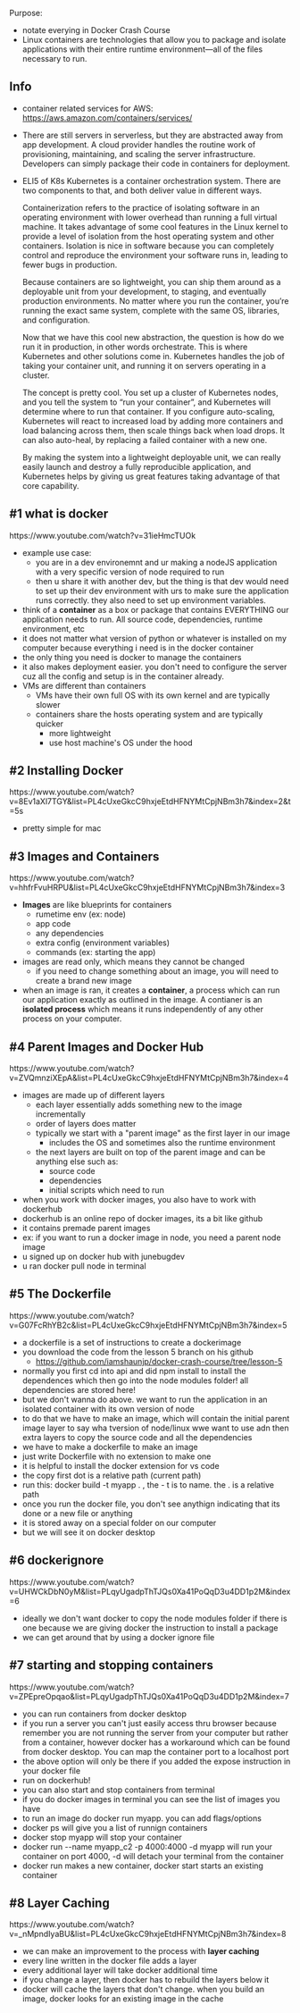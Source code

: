 Purpose:

- notate everying in Docker Crash Course
- Linux containers are technologies that allow you to package and isolate applications with their entire runtime environment—all of the files necessary to run.

<h2>Info</h2>

- container related services for AWS: https://aws.amazon.com/containers/services/
- There are still servers in serverless, but they are abstracted away from app development. A cloud provider handles the routine work of provisioning, maintaining, and scaling the server infrastructure. Developers can simply package their code in containers for deployment.
- ELI5 of K8s
    Kubernetes is a container orchestration system. There are two components to that, and both deliver value in different ways.

    Containerization refers to the practice of isolating software in an operating environment with lower overhead than running a full virtual machine. It takes advantage of some cool features in the Linux kernel to provide a level of isolation from the host operating system and other containers. Isolation is nice in software because you can completely control and reproduce the environment your software runs in, leading to fewer bugs in production.

    Because containers are so lightweight, you can ship them around as a deployable unit from your development, to staging, and eventually production environments. No matter where you run the container, you’re running the exact same system, complete with the same OS, libraries, and configuration.

    Now that we have this cool new abstraction, the question is how do we run it in production, in other words orchestrate. This is where Kubernetes and other solutions come in. Kubernetes handles the job of taking your container unit, and running it on servers operating in a cluster.

    The concept is pretty cool. You set up a cluster of Kubernetes nodes, and you tell the system to “run your container”, and Kubernetes will determine where to run that container. If you configure auto-scaling, Kubernetes will react to increased load by adding more containers and load balancing across them, then scale things back when load drops. It can also auto-heal, by replacing a failed container with a new one.

    By making the system into a lightweight deployable unit, we can really easily launch and destroy a fully reproducible application, and Kubernetes helps by giving us great features taking advantage of that core capability.

<h2>#1 what is docker</h2>
https://www.youtube.com/watch?v=31ieHmcTUOk

- example use case:
    - you are in a dev environemnt and ur making a nodeJS application with a very specific version of node required to run
    - then u share it with another dev, but the thing is that dev would need to set up their dev environment with urs to make sure the application runs correctly. they also need to set up environment variables.
- think of a **container** as a box or package that contains EVERYTHING our application needs to run. All source code, dependencies, runtime environment, etc
- it does not matter what version of python or whatever is installed on my computer because everything i need is in the docker container
- the only thing you need is docker to manage the containers
- it also makes deployment easier. you don't need to configure the server cuz all the config and setup is in the container already.
- VMs are different than containers
    - VMs have their own full OS with its own kernel and are typically slower
    - containers share the hosts operating system and are typically quicker
        - more lightweight
        - use host machine's OS under the hood

<h2>#2 Installing Docker</h2>
https://www.youtube.com/watch?v=8Ev1aXl7TGY&list=PL4cUxeGkcC9hxjeEtdHFNYMtCpjNBm3h7&index=2&t=5s

- pretty simple for mac

<h2>#3 Images and Containers</h2>
https://www.youtube.com/watch?v=hhfrFvuHRPU&list=PL4cUxeGkcC9hxjeEtdHFNYMtCpjNBm3h7&index=3

- **Images** are like blueprints for containers
    - rumetime env (ex: node)
    - app code
    - any dependencies
    - extra config (environment variables)
    - commands (ex: starting the app)
- images are read only, which means they cannot be changed
    - if you need to change something about an image, you will need to create a brand new image
- when an image is ran, it creates a **container**, a process which can run our application exactly as outlined in the image. A contianer is an **isolated process** which means it runs independently of any other process on your computer.

<h2>#4 Parent Images and Docker Hub</h2>
https://www.youtube.com/watch?v=ZVQmnziXEpA&list=PL4cUxeGkcC9hxjeEtdHFNYMtCpjNBm3h7&index=4

- images are made up of different layers
    - each layer essentially adds something new to the image incrementally
    - order of layers does matter
    - typically we start with a "parent image" as the first layer in our image
        - includes the OS and sometimes also the runtime environment
    - the next layers are built on top of the parent image and can be anything else such as:
        - source code
        - dependencies
        - initial scripts which need to run
- when you work with docker images, you also have to work with dockerhub
- dockerhub is an online repo of docker images, its a bit like github
- it contains premade parent images
- ex: if you want to run a docker image in node, you need a parent node image
- u signed up on docker hub with junebugdev
- u ran docker pull node in terminal

<h2>#5 The Dockerfile</h2>
https://www.youtube.com/watch?v=G07FcRhYB2c&list=PL4cUxeGkcC9hxjeEtdHFNYMtCpjNBm3h7&index=5

- a dockerfile is a set of instructions to create a dockerimage
- you download the code from the lesson 5 branch on his github
    - https://github.com/iamshaunjp/docker-crash-course/tree/lesson-5
- normally you first cd into api and did npm install to install the dependences which then go into the node modules folder! all dependencies are stored here!
- but we don't wanna do above. we want to run the application in an isolated container with its own version of node
- to do that we have to make an image, which will contain the initial parent image layer to say wha tversion of node/linux wwe want to use adn then extra layers to copy the source code and all the dependencies
- we have to make a dockerfile to make an image
- just write Dockerfile with no extension to make one
- it is helpful to install the docker extension for vs code
- the copy first dot is a relative path (current path) 
- run this: docker build -t myapp . , the - t is to name. the . is a relative path
- once you run the docker file, you don't see anythign indicating that its done or a new file or anything
- it is stored away on a special folder on our computer
- but we will see it on docker desktop

<h2>#6 dockerignore</h2>
https://www.youtube.com/watch?v=UHWCkDbN0yM&list=PLqyUgadpThTJQs0Xa41PoQqD3u4DD1p2M&index=6

- ideally we don't want docker to copy the node modules folder if there is one because we are giving docker the instruction to install a package
- we can get around that by using a docker ignore file

<h2>#7 starting and stopping containers</h2>
https://www.youtube.com/watch?v=ZPEpreOpqao&list=PLqyUgadpThTJQs0Xa41PoQqD3u4DD1p2M&index=7

- you can run containers from docker desktop
- if you run a server you can't just easily access thru browser because remember you are not running the server from your computer but rather from a container,
however docker has a workaround which can be found from docker desktop. You can map the container port to a localhost port
- the above option will only be there if you added the expose instruction in your docker file
- run on dockerhub!
- you can also start and stop containers from terminal
- if you do docker images in terminal you can see the list of images you have
- to run an image do docker run myapp. you can add flags/options
- docker ps will give you a list of runnign containers
- docker stop myapp will stop your container
- docker run --name myapp_c2 -p 4000:4000 -d myapp will run your container on port 4000, -d will detach your terminal from the container
- docker run makes a new container, docker start starts an existing container

<h2> #8 Layer Caching</h2>
https://www.youtube.com/watch?v=_nMpndIyaBU&list=PL4cUxeGkcC9hxjeEtdHFNYMtCpjNBm3h7&index=8

- we can make an improvement to the process with **layer caching**
- every line written in the docker file adds a layer
- every additional layer will take docker additional time
- if you change a layer, then docker has to rebuild the layers below it
- docker will cache the layers that don't change. when you build an image, docker looks for an existing image in the cache
 
